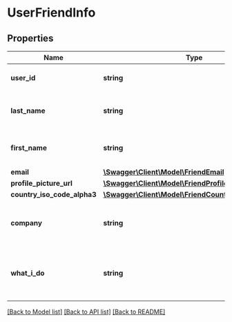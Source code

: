 # UserFriendInfo

## Properties
Name | Type | Description | Notes
------------ | ------------- | ------------- | -------------
**user_id** | **string** | Your friend&#39;s user id | 
**last_name** | **string** | Your friend&#39;s user last name | 
**first_name** | **string** | Your friend&#39;s user first name | 
**email** | [**\Swagger\Client\Model\FriendEmail**](FriendEmail.md) |  | 
**profile_picture_url** | [**\Swagger\Client\Model\FriendProfilePictureUrl**](FriendProfilePictureUrl.md) |  | [optional] 
**country_iso_code_alpha3** | [**\Swagger\Client\Model\FriendCountryIsoCodeAlpha3**](FriendCountryIsoCodeAlpha3.md) |  | 
**company** | **string** | Your friend&#39;s user company name | 
**what_i_do** | **string** | Your friend&#39;s user occupation in his company | [optional] 

[[Back to Model list]](../README.md#documentation-for-models) [[Back to API list]](../README.md#documentation-for-api-endpoints) [[Back to README]](../README.md)


